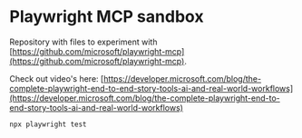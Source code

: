 # Playwright MCP sandbox

Repository with files to experiment with [https://github.com/microsoft/playwright-mcp](https://github.com/microsoft/playwright-mcp).

Check out video's here: [https://developer.microsoft.com/blog/the-complete-playwright-end-to-end-story-tools-ai-and-real-world-workflows](https://developer.microsoft.com/blog/the-complete-playwright-end-to-end-story-tools-ai-and-real-world-workflows)



```
npx playwright test
```
